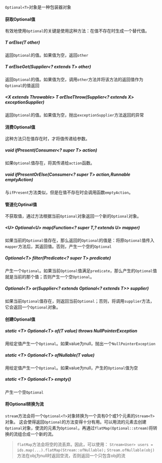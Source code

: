 `Optional<T>`对象是一种包装器对象
#### 获取Optional值
有效地使用`Optional`的关键是使用这种方法：在值不存在时生成一个替代值。
##### T orElse(T other)
返回`Optional`的值。如果值为空，返回`other`
##### T orElseGet(Supplier\<? extends T> other)
返回`Optional`的值。如果值为空，调用`other`方法并将该方法的返回值作为`Optional`的值返回
##### \<X extends Throwable> T orElseThrow(Supplier\<? extends X> exceptionSupplier)
返回`Optional`的值。如果值为空，抛出`exceptionSupplier`方法返回的异常
#### 消费Optional值
这种方法只在值存在时，才将值传递给参数。
##### void ifPresent(Consumer\<? super T> action)
如果`Optional`值存在，将其传递给`action`函数。
##### void ifPresentOrElse(Consumer\<? super T> action,Runnable emptyAction)
与`ifPresent`方法类似，但是在值不存在时会调用函数`emptyAction`。
#### 管道化Optinal值
不获取值，通过方法根据当前`Optional`对象返回一个新的`Optional`对象。
##### \<U> Optional\<U> map(Function\<? super T,? extends U> mapper)
如果当前的`Optional`值存在，那么返回的`Optional`的值是：将原`Optional`值传入`mapper`方法后，其返回值。否则，产生一个空的`Optional`
##### Optional\<T> filter(Predicate\<? super T> predicate)
产生一个`Optional`。如果当前`Optional`值满足`predicate`，那么产生的`Optional`值就是当前的那个值；否则产生一个空`Optional`。
##### Optional\<T> or(Supplier\<? extends Optional\<? extends T>> supplier)
如果当前`Optional`值存在，则返回当前`Optional`；否则，将调用`supplier`方法，它会返回一个`Optional`对象。
#### 创建Optional值
##### static \<T> Optional\<T> of(T value) throws NullPointerException
用给定值产生一个`Optional`。如果value为null，抛出一个`NullPointerException`
##### static \<T> Optional\<T> ofNullable(T value)
用给定值产生一个`Optional`。如果value为null，产生的`Optional`值为空
##### static \<T> Optional\<T> empty()
产生一个空`Optional`
#### 将Optional转换为流
`stream`方法会将一个`Optional<T>`对象转换为一个具有0个或1个元素的`Stream<T>`对象。
这会使得返回`Optional`的方法变得十分有用。可以用流的元素去创建`Optional`对象，使流的元素为`Optional`，再通过`flatMap(Optional::stream)`将转换的流组合成一个新的流。
>`flatMap`方法会将空的流丢弃。因此，可以使用：
>`Stream<User> users = ids.map(...).flatMap(Stream::ofNullable);`
>`Stream.ofNullable(obj)`方法在obj为null时返回空流，否则返回一个只包含obj的流

